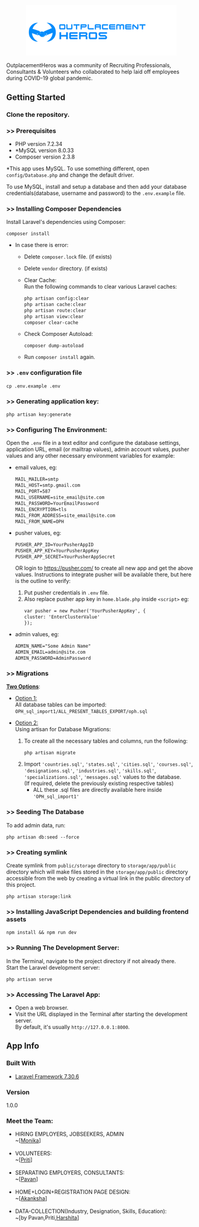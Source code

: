 <p align="center"><img src="https://github.com/Monika171/OutplacementHeroes/blob/master/public/profile_pic/oph.jpeg" width="400"></p>

OutplacementHeros was a community of Recruiting Professionals, Consultants & Volunteers who collaborated to help laid off employees during COVID-19 global pandemic.

## Getting Started

<h3>Clone the repository.</h3>

### >> Prerequisites

-   PHP version 7.2.34
-   \*MySQL version 8.0.33
-   Composer version 2.3.8

\*This app uses MySQL. To use something different, open `config/Database.php` and change the default driver.

To use MySQL, install and setup a database and then add your database credentials(database, username and password) to the `.env.example` file.

### >> Installing Composer Dependencies

Install Laravel's dependencies using Composer:

```
composer install
```

-   In case there is error:

    -   Delete `composer.lock` file. (if exists)
    -   Delete `vendor` directory. (if exists)
    -   Clear Cache:  
        Run the following commands to clear various Laravel caches:

        ```
        php artisan config:clear
        php artisan cache:clear
        php artisan route:clear
        php artisan view:clear
        composer clear-cache
        ```

    -   Check Composer Autoload:

        ```
        composer dump-autoload
        ```

    -   Run `composer install` again.

### >> `.env` configuration file

```
cp .env.example .env
```

### >> Generating application key:

```
php artisan key:generate
```

### >> Configuring The Environment:

Open the `.env` file in a text editor and configure the database settings, application URL, email (or mailtrap values), admin account values, pusher values and any other necessary environment variables for example:

-   email values, eg:

        MAIL_MAILER=smtp
        MAIL_HOST=smtp.gmail.com
        MAIL_PORT=587
        MAIL_USERNAME=site_email@site.com
        MAIL_PASSWORD=YourEmailPassword
        MAIL_ENCRYPTION=tls
        MAIL_FROM_ADDRESS=site_email@site.com
        MAIL_FROM_NAME=OPH

-   pusher values, eg:

        PUSHER_APP_ID=YourPusherAppID
        PUSHER_APP_KEY=YourPusherAppKey
        PUSHER_APP_SECRET=YourPusherAppSecret

    OR login to https://pusher.com/ to create all new app and get the above values. Instructions to integrate pusher will be available there, but here is the outline to verify:

    1. Put pusher credentials in `.env` file.
    2. Also replace pusher app key in `home.blade.php` inside `<script>` eg:
        ```
        var pusher = new Pusher('YourPusherAppKey', {
        cluster: 'EnterClusterValue'
        });
        ```

-   admin values, eg:

        ADMIN_NAME="Some Admin Name"
        ADMIN_EMAIL=admin@site.com
        ADMIN_PASSWORD=AdminPassword

### >> Migrations

<b><u>Two Options</u></b>:

-   <u>Option 1:</u>  
    All database tables can be imported:  
    `OPH_sql_import1/ALL_PRESENT_TABLES_EXPORT/oph.sql`

-   <u>Option 2:</u>  
    Using artisan for Database Migrations:

    1. To create all the necessary tables and columns, run the following:
        ```
        php artisan migrate
        ```
    2. Import `'countries.sql'`, `'states.sql'`, `'cities.sql'`, `'courses.sql'`, `'designations.sql'`, `'industries.sql'`, `'skills.sql'`, `'specializations.sql'`, `'messages.sql'` values to the database.  
       (If required, delete the previously existing respective tables)
        - ALL these .sql files are directly available here inside `'OPH_sql_import1'`

### >> Seeding The Database

To add admin data, run:

```
php artisan db:seed --force
```

### >> Creating symlink

Create symlink from `public/storage` directory to `storage/app/public` directory which will make files stored in the `storage/app/public` directory accessible from the web by creating a virtual link in the public directory of this project.

```
php artisan storage:link
```

### >> Installing JavaScript Dependencies and building frontend assets

```
npm install && npm run dev
```

### >> Running The Development Server:

In the Terminal, navigate to the project directory if not already there.  
Start the Laravel development server:

```
php artisan serve
```

### >> Accessing The Laravel App:

-   Open a web browser.
-   Visit the URL displayed in the Terminal after starting the development server.  
    By default, it's usually `http://127.0.0.1:8000`.

## App Info

### Built With

-   [Laravel Framework 7.30.6](https://laravel.com/docs/7.x/releases)

### Version

1.0.0

### Meet the Team:

-   HIRING EMPLOYERS, JOBSEEKERS, ADMIN<br>
    ~[<a href="https://github.com/Monika171">Monika</a>]<br>
    <br>
-   VOLUNTEERS:<br>
    ~[<a href="https://github.com/Priti-Gowala">Priti</a>]<br>
    <br>
-   SEPARATING EMPLOYERS, CONSULTANTS:<br>
    ~[<a href="https://github.com/pavangv28">Pavan</a>]<br>
    <br>
-   HOME+LOGIN+REGISTRATION PAGE DESIGN:<br>
    ~[<a href="https://github.com/AkankshaBoora">Akanksha</a>]<br>
    <br>
-   DATA-COLLECTION(Industry, Designation, Skills, Education):<br>
    ~[by Pavan,Priti,<a href="https://github.com/Harshita248">Harshita</a>]<br>
    <br>

